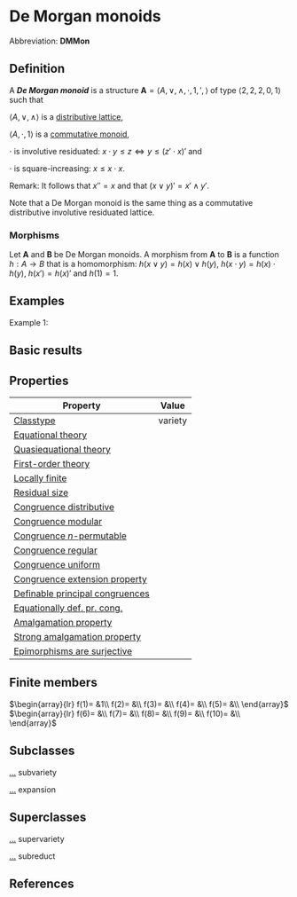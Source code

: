 # De Morgan monoids

Abbreviation: **DMMon**

## Definition
A ***De Morgan monoid*** is a structure $\mathbf{A}=\langle A,\vee,\wedge,\cdot,1,',\rangle$ of type $\langle
2,2,2,0,1\rangle$ such that

$\langle A,\vee,\wedge\rangle$ is a [distributive lattice](distributive_lattices.md),

$\langle A,\cdot,1\rangle$ is a [commutative monoid](commutative_monoids.md),

$\cdot$ is involutive residuated: $x\cdot y\le z\iff y\le (z'\cdot x)'$ and

$\cdot$ is square-increasing:  $x\le x\cdot x$.

Remark: It follows that $x''=x$ and that $(x\vee y)'=x'\wedge y'$.

Note that a De Morgan monoid is the same thing as a commutative distributive involutive residuated lattice.

### Morphisms
Let $\mathbf{A}$ and $\mathbf{B}$ be De Morgan monoids. A morphism from $\mathbf{A}$ to $\mathbf{B}$ is a function $h:A\rightarrow B$ that is a homomorphism: 
$h(x \vee y)=h(x) \vee h(y)$, $h(x \cdot y)=h(x) \cdot h(y)$, $h(x')=h(x)'$ and $h(1)=1$.


## Examples
Example 1: 

## Basic results


## Properties



|Property|Value|
|---|---|
|[Classtype](classtype.md)                        |variety |
|[Equational theory](equational_theory.md)                | |
|[Quasiequational theory](quasiequational_theory.md)           | |
|[First-order theory](first-order_theory.md)               | |
|[Locally finite](locally_finite.md)                   | |
|[Residual size](residual_size.md)                    | |
|[Congruence distributive](congruence_distributive.md)          | |
|[Congruence modular](congruence_modular.md)               | |
|[Congruence $n$-permutable](congruence_$n$-permutable.md)        | |
|[Congruence regular](congruence_regular.md)               | |
|[Congruence uniform](congruence_uniform.md)               | |
|[Congruence extension property](congruence_extension_property.md)    | |
|[Definable principal congruences](definable_principal_congruences.md)  | |
|[Equationally def. pr. cong.](equationally_def._pr._cong..md)      | |
|[Amalgamation property](amalgamation_property.md)            | |
|[Strong amalgamation property](strong_amalgamation_property.md)     | |
|[Epimorphisms are surjective](epimorphisms_are_surjective.md)      | |

## Finite members

$\begin{array}{lr}
  f(1)= &1\\
  f(2)= &\\
  f(3)= &\\
  f(4)= &\\
  f(5)= &\\
\end{array}$     
$\begin{array}{lr}
  f(6)= &\\
  f(7)= &\\
  f(8)= &\\
  f(9)= &\\
  f(10)= &\\
\end{array}$


## Subclasses
[...](...s.md) subvariety

[...](...s.md) expansion


## Superclasses
[...](...s.md) supervariety

[...](...s.md) subreduct


## References





